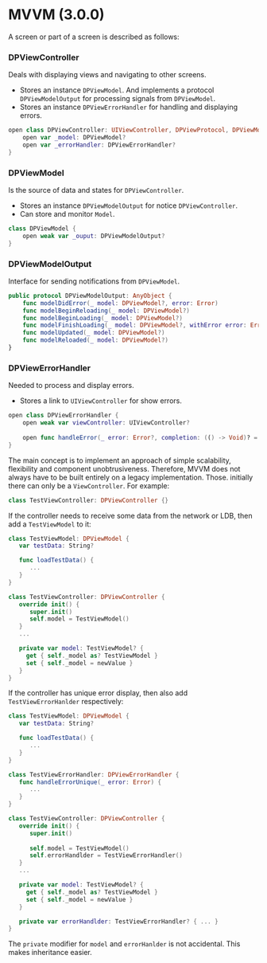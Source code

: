 # MVVM (3.0.0)
A screen or part of a screen is described as follows:

### DPViewController
Deals with displaying views and navigating to other screens. 
* Stores an instance `DPViewModel`. And implements a protocol `DPViewModelOutput` for processing signals from `DPViewModel`.
* Stores an instance `DPViewErrorHandler` for handling and displaying errors.

```swift
open class DPViewController: UIViewController, DPViewProtocol, DPViewModelOutput {
    open var _model: DPViewModel?
    open var _errorHandler: DPViewErrorHandler?
}
```

### DPViewModel
Is the source of data and states for `DPViewController`.
* Stores an instance `DPViewModelOutput` for notice `DPViewController`.
* Сan store and monitor `Model`.

```swift
class DPViewModel {
    open weak var _ouput: DPViewModelOutput? 
}

```

### DPViewModelOutput
Interface for sending notifications from `DPViewModel`.

```swift
public protocol DPViewModelOutput: AnyObject {
    func modelDidError(_ model: DPViewModel?, error: Error)
    func modelBeginReloading(_ model: DPViewModel?)
    func modelBeginLoading(_ model: DPViewModel?)
    func modelFinishLoading(_ model: DPViewModel?, withError error: Error?)
    func modelUpdated(_ model: DPViewModel?)
    func modelReloaded(_ model: DPViewModel?)
}
```

### DPViewErrorHandler
Needed to process and display errors.
* Stores a link to `UIViewController` for show errors.

```swift
open class DPViewErrorHandler {
    open weak var viewController: UIViewController?
    
    open func handleError(_ error: Error?, completion: (() -> Void)? = nil)
}

```

The main concept is to implement an approach of simple scalability, flexibility and component unobtrusiveness. Therefore, MVVM does not always have to be built entirely on a legacy implementation. Those. initially there can only be a `ViewController`. For example: 

```swift
class TestViewController: DPViewController {}
```

If the controller needs to receive some data from the network or LDB, then add a `TestViewModel` to it: 

```swift
class TestViewModel: DPViewModel {
   var testData: String?

   func loadTestData() {
      ...
   }
}

class TestViewController: DPViewController {
   override init() {
      super.init()
      self.model = TestViewModel()
   }
   ...

   private var model: TestViewModel? {
     get { self._model as? TestViewModel }
     set { self._model = newValue }
   }
}
```

If the controller has unique error display, then also add `TestViewErrorHanlder` respectively:

```swift
class TestViewModel: DPViewModel {
   var testData: String?

   func loadTestData() {
      ...
   }
}

class TestViewErrorHandler: DPViewErrorHandler {
   func handleErrorUnique(_ error: Error) {
      ...
   }
}

class TestViewController: DPViewController {
   override init() {
      super.init()
      
      self.model = TestViewModel()
      self.errorHandlder = TestViewErrorHandler()
   }
   ...

   private var model: TestViewModel? {
     get { self._model as? TestViewModel }
     set { self._model = newValue }
   }

   private var errorHandlder: TestViewErrorHandler? { ... }
}
```

The `private` modifier for `model` and `errorHanlder` is not accidental. This makes inheritance easier.
